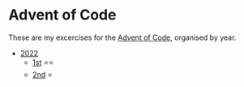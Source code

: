 # Advent of Code

These are my excercises for the [Advent of Code](https://adventofcode.com/2022/about), organised by year.

* [2022](./2022)
	* [1st](./2022/1/app.rb) ⭐️⭐️
	* [2nd](./2022/2/app.rb) ⭐️
